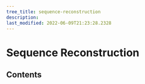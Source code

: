 ```yaml
---
tree_title: sequence-reconstruction
description: 
last_modified: 2022-06-09T21:23:28.2328
---
```


# Sequence Reconstruction

## Contents

